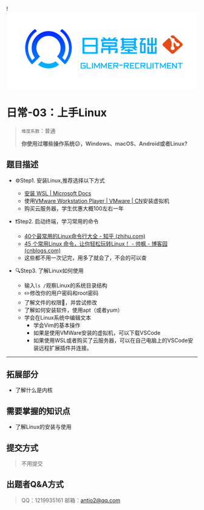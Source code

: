 !![](image/daily.png)

# 日常-03：上手Linux

> `难度系数`：普通
>
> **你使用过哪些操作系统😕，Windows、macOS、Android或者Linux?**

## 题目描述

- ⚙️Step1. 安装Linux,推荐选择以下方式
  - [安装 WSL | Microsoft Docs](https://docs.microsoft.com/zh-cn/windows/wsl/install)
  - 使用[VMware Workstation Player | VMware | CN](https://www.vmware.com/cn/products/workstation-player.html)安装虚拟机
  - 购买云服务器，学生优惠大概100左右一年

- ❗Step2. 启动终端，学习常用的命令
  - [40个最常用的Linux命令行大全 - 知乎 (zhihu.com)](https://zhuanlan.zhihu.com/p/420247468)
  - [45 个常用Linux 命令，让你轻松玩转Linux！ - 帅枫 - 博客园 (cnblogs.com)](https://www.cnblogs.com/kuangtf/articles/16353162.html)
  - 这些都不用一次记完，用多了就会了，不会的可以查

- 🔍Step3. 了解Linux如何使用
  - 输入`ls /`观察Linux的系统目录结构
  - ✏️修改你的用户密码和root密码
  - 了解文件的权限🤔，并尝试修改
  - 了解如何安装软件，使用apt（或者yum）
  - 学会在Linux系统中编辑文本
    - 学会Vim的基本操作
    - 如果是使用VMWare安装的虚拟机，可以下载VSCode
    - 如果使用WSL或者购买了云服务器，可以在自己电脑上的VSCode安装远程扩展插件并连接。




---

## 拓展部分

- 了解什么是内核

## 需要掌握的知识点

- 了解Linux的安装与使用

## 提交方式

> 不用提交

## 出题者Q&A方式

> QQ：1219935161
> 邮箱：antio2@qq.com